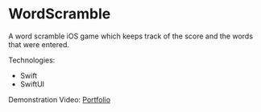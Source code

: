 # WordScramble
A word scramble iOS game which keeps track of the score and the words that were entered.

Technologies:
- Swift
- SwiftUI

Demonstration Video: <a href="https://jansulejmani.github.io">Portfolio</a>
